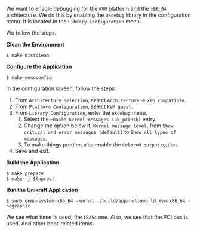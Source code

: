 We want to enable debugging for the `KVM` platform and the `x86_64` architecture.
We do this by enabling the `ukdebug` library in the configuration menu.
It is located in the `Library Configuration` menu.

We follow the steps.

**Clean the Environment**

```console
$ make distclean
```

**Configure the Application**

```console
$ make menuconfig
```

In the configuration screen, follow the steps:

1. From `Architecture Selection`, select `Architecture` -> `x86 compatible`.
1. From `Platform Configuration`, select `KVM guest`.
1. From `Library Configuration`, enter the `ukdebug` menu.
   1. Select the `Enable kernel messages (uk_printk)` entry.
   1. Change the option below it, `Kernel message level`, from `Show critical and error messages (default)` to `Show all types of messages`.
   1. To make things prettier, also enable the `Colored output` option.
1. Save and exit.

**Build the Application**

```console
$ make prepare
$ make -j $(nproc)
```

**Run the Unikraft Application**

```console
$ sudo qemu-system-x86_64 -kernel ./build/app-helloworld_kvm-x86_64 -nographic
```

We see what timer is used, the `i8254` one.
Also, we see that the PCI bus is used.
And other boot-related items.
